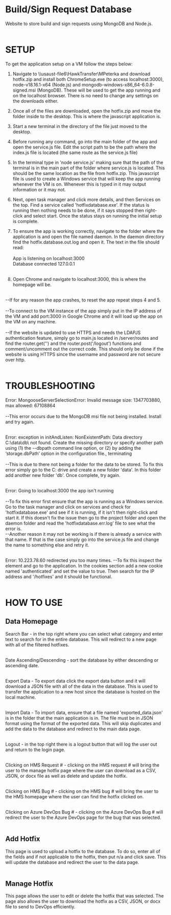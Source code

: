 # Build/Sign Request Database
Website to store build and sign requests using MongoDB and Node.js.
<br>
<br>


# SETUP

To get the application setup on a VM follow the steps below:
1. Navigate to \\\usaust-file6\HawkTransfer\MPeterka and download hotfix.zip and install both ChromeSetup.exe (to access localhost:3000), node-v18.16.1-x64 (Node.js) and mongodb-windows-x86_64-6.0.8-signed.msi (MongoDB). These will be used to get the app running and on the localhost browser. There is no need to change any settings on the downloads either.
2. Once all of the files are downloaded, open the hotfix.zip and move the folder inside to the desktop. This is where the javascript application is.
3. Start a new terminal in the directory of the file just moved to the desktop.
4. Before running any command, go into the main folder of the app and open the service.js file. Edit the script path to be the path where the index.js file is located (the same route as the service.js file)
5. In the terminal type in 'node service.js' making sure that the path of the terminal is in the main part of the folder where service.js is located. This should be the same location as the file from hotfix.zip. This javascript file is used to create a Windows service that will keep the app running whenever the VM is on. Whenever this is typed in it may output information or it may not.
6. Next, open task manager and click more details, and then Services on the top. Find a service called 'hotfixdatabase.exe'. If the status is running then nothing needs to be done, if it says stopped then right-click and select start. Once the status stays on running the initial setup is complete.
7. To ensure the app is working correctly, navigate to the folder where the application is and open the file named daemon. In the daemon directory find the hotfix.database.out.log and open it. The text in the file should read: <br><br>
App is listening on localhost:3000 <br>
Database connected 127.0.0.1 <br> <br>

8. Open Chrome and navigate to localhost:3000, this is where the homepage will be.
<br>
--If for any reason the app crashes, to reset the app repeat steps 4 and 5.
<br>
<br>
--To connect to the VM instance of the app simply put in the IP address of the VM and add port:3000 in Google Chrome and it will load up the app on the VM on any machine.
<br>
<br>
--If the website is updated to use HTTPS and needs the LDAPJS authentication feature, simply go to main.js located in /server/routes and find the router.get('') and the router.post('/logout') functions and comment/uncomment out the correct code.
This should only be done if the website is using HTTPS since the username and password are not secure over http.
<br>
<br>


# TROUBLESHOOTING

Error: MongooseServerSelectionError: Invalid message size: 1347703880, max allowed: 67108864 <br><br>
--This error occurs due to the MongoDB msi file not being installed. Install and try again. <br><br>

Error: exception in initAndListen: NonExistentPath: Data directory C:\data\db\ not found. Create the missing directory or specify another path using (1) the --dbpath command line option, or (2) by adding the ‘storage.dbPath’ option in the configuration file., terminating <br><br>
--This is due to there not being a folder for the data to be stored. To fix this error simply go to the C: drive and create a new folder 'data'. In this folder add another new folder 'db'. Once complete, try again. <br><br>

Error: Going to localhost:3000 the app isn't running <br><br>
--To fix this error first ensure that the app is running as a Windows service. Go to the task manager and click on services and check for 'hotfixdatabase.exe' and see if it is running, if it isn't then right-click and start it. If this doesn't fix the issue then go to the project folder and open the daemon folder and read the 'hotfixdatabase.err.log' file to see what the error is. <br>
--Another reason it may not be working is if there is already a service with that name. If that is the case simply go into the service.js file and change the name to something else and retry it.
<br><br>

Error: 10.223.78.60 redirected you too many times.
--To fix this inspect the element and go to the application. In the cookies section add a new cookie named 'authenticated' and set the value to true. Then search for the IP address and '/hotfixes' and it should be functional.
<br><br>


# HOW TO USE
  
  
Data Homepage
------------------------------------------------------------------------------------------------------------------------------------------------------------------------------------------------------------------------------

Search Bar - in the top right where you can select what category and enter text to search for in the entire database. This will redirect to a new page with all of the filtered hotfixes.
<br>
<br>

Date Ascending/Descending - sort the database by either descending or ascending date.
<br>
<br>

Export Data - To export data click the export data button and it will download a JSON file with all of the data in the database. This is used to transfer the application to a new host since the database is hosted on the local machine.
<br>
<br>

Import Data - To import data, ensure that a file named 'exported_data.json' is in the folder that the main application is in. The file must be in JSON format using the format of the exported data. This will skip     duplicates and add the data to the database and redirect to the main data page.
<br>
<br>

Logout - in the top right there is a logout button that will log the user out and return to the login page.
<br>
<br>

Clicking on HMS Request # - clicking on the HMS request # will bring the user to the manage hotfix page where the user can download as a CSV, JSON, or docx file as well as delete and update the hotfix.
<br>
<br>

Clicking on HMS Bug # - clicking on the HMS bug # will bring the user to the HMS homepage where the user can find the hotfix clicked on.
<br>
<br>

Clicking on Azure DevOps Bug # - clicking on the Azure DevOps Bug # will redirect the user to the Azure DevOps page for the bug that was selected.
<br>
<br>

    
Add Hotfix
------------------------------------------------------------------------------------------------------------------------------------------------------------------------------------------------------------------------------
  
This page is used to upload a hotfix to the database. To do so, enter all of the fields and if not applicable to the hotfix, then put n/a and click save. This will update the database and redirect the user to the data page.
<br>
<br>
  

Manage Hotfix
------------------------------------------------------------------------------------------------------------------------------------------------------------------------------------------------------------------------------

This page allows the user to edit or delete the hotfix that was selected. The page also allows the user to download the hotfix as a CSV, JSON, or docx file to send to DevOps efficiently.
<br>
<br>


